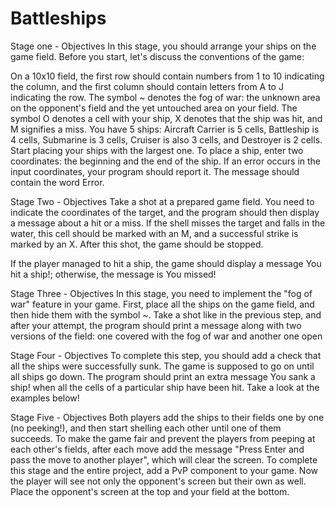 # Battleships
Stage one - Objectives
In this stage, you should arrange your ships on the game field. Before you start, let's discuss the conventions of the game:

On a 10x10 field, the first row should contain numbers from 1 to 10 indicating the column, and the first column should contain letters from A to J indicating the row.
The symbol ~ denotes the fog of war: the unknown area on the opponent's field and the yet untouched area on your field.
The symbol O denotes a cell with your ship, X denotes that the ship was hit, and M signifies a miss.
You have 5 ships: Aircraft Carrier is 5 cells, Battleship is 4 cells, Submarine is 3 cells, Cruiser is also 3 cells, and Destroyer is 2 cells. Start placing your ships with the largest one.
To place a ship, enter two coordinates: the beginning and the end of the ship.
If an error occurs in the input coordinates, your program should report it. The message should contain the word Error.

Stage Two - Objectives
Take a shot at a prepared game field. You need to indicate the coordinates of the target, and the program should then display a message about a hit or a miss. If the shell misses the target and falls in the water, this cell should be marked with an M, and a successful strike is marked by an X. After this shot, the game should be stopped.

If the player managed to hit a ship, the game should display a message You hit a ship!; otherwise, the message is You missed!

Stage Three - Objectives
In this stage, you need to implement the "fog of war" feature in your game. First, place all the ships on the game field, and then hide them with the symbol ~. Take a shot like in the previous step, and after your attempt, the program should print a message along with two versions of the field: one covered with the fog of war and another one open

Stage Four - Objectives
To complete this step, you should add a check that all the ships were successfully sunk. The game is supposed to go on until all ships go down. The program should print an extra message You sank a ship! when all the cells of a particular ship have been hit. Take a look at the examples below!

Stage Five - Objectives
Both players add the ships to their fields one by one (no peeking!), and then start shelling each other until one of them succeeds. To make the game fair and prevent the players from peeping at each other's fields, after each move add the message "Press Enter and pass the move to another player", which will clear the screen.
To complete this stage and the entire project, add a PvP component to your game. Now the player will see not only the opponent's screen but their own as well. Place the opponent's screen at the top and your field at the bottom.
